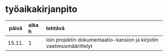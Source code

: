 # työaikakirjanpito

| päivä | aika h | tehtävä  |
| :----:|:-----| :-----|
| 15.11. | 1    | loin projektin dokumentaatio-kansion ja kirjoitin vaatimusmäärittelyt |
